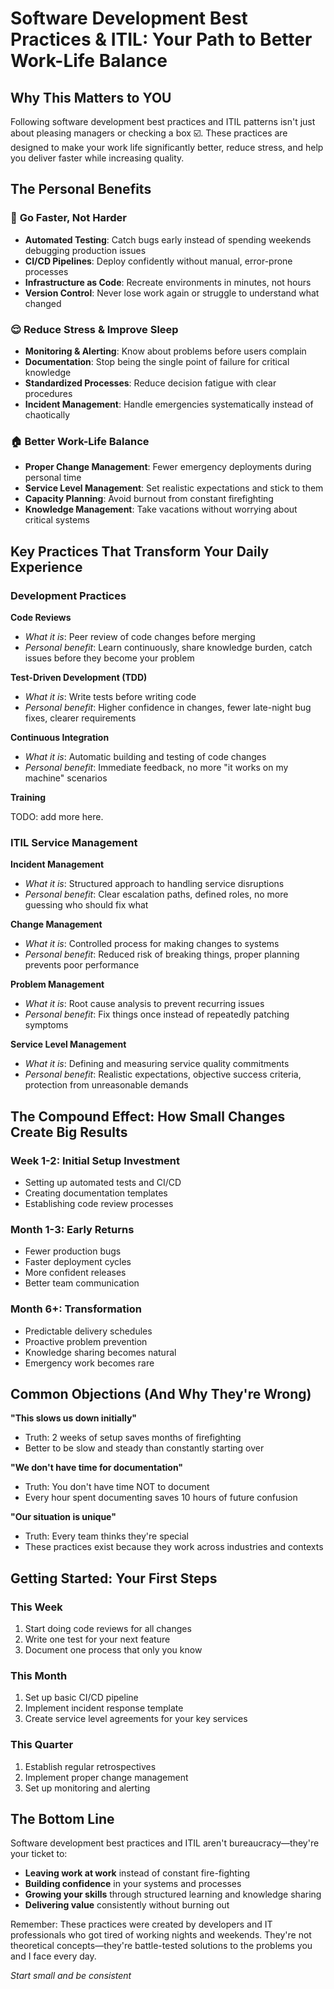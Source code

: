 # Software Development Best Practices & ITIL: Your Path to Better Work-Life Balance

## Why This Matters to YOU

Following software development best practices and ITIL patterns isn't just about pleasing managers or checking a box ☑️. These practices are designed to make your work life significantly better, reduce stress, and help you deliver faster while increasing quality.

## The Personal Benefits

### 🚀 **Go Faster, Not Harder**
- **Automated Testing**: Catch bugs early instead of spending weekends debugging production issues
- **CI/CD Pipelines**: Deploy confidently without manual, error-prone processes
- **Infrastructure as Code**: Recreate environments in minutes, not hours
- **Version Control**: Never lose work again or struggle to understand what changed

### 😌 **Reduce Stress & Improve Sleep**
- **Monitoring & Alerting**: Know about problems before users complain
- **Documentation**: Stop being the single point of failure for critical knowledge
- **Standardized Processes**: Reduce decision fatigue with clear procedures
- **Incident Management**: Handle emergencies systematically instead of chaotically

### 🏠 **Better Work-Life Balance**
- **Proper Change Management**: Fewer emergency deployments during personal time
- **Service Level Management**: Set realistic expectations and stick to them
- **Capacity Planning**: Avoid burnout from constant firefighting
- **Knowledge Management**: Take vacations without worrying about critical systems

## Key Practices That Transform Your Daily Experience

### Development Practices
**Code Reviews**
- *What it is*: Peer review of code changes before merging
- *Personal benefit*: Learn continuously, share knowledge burden, catch issues before they become your problem

**Test-Driven Development (TDD)**
- *What it is*: Write tests before writing code
- *Personal benefit*: Higher confidence in changes, fewer late-night bug fixes, clearer requirements

**Continuous Integration**
- *What it is*: Automatic building and testing of code changes
- *Personal benefit*: Immediate feedback, no more "it works on my machine" scenarios

**Training**

TODO: add more here.

### ITIL Service Management

**Incident Management**
- *What it is*: Structured approach to handling service disruptions
- *Personal benefit*: Clear escalation paths, defined roles, no more guessing who should fix what

**Change Management**
- *What it is*: Controlled process for making changes to systems
- *Personal benefit*: Reduced risk of breaking things, proper planning prevents poor performance

**Problem Management**
- *What it is*: Root cause analysis to prevent recurring issues
- *Personal benefit*: Fix things once instead of repeatedly patching symptoms

**Service Level Management**
- *What it is*: Defining and measuring service quality commitments
- *Personal benefit*: Realistic expectations, objective success criteria, protection from unreasonable demands

## The Compound Effect: How Small Changes Create Big Results

### Week 1-2: Initial Setup Investment
- Setting up automated tests and CI/CD
- Creating documentation templates
- Establishing code review processes

### Month 1-3: Early Returns
- Fewer production bugs
- Faster deployment cycles
- More confident releases
- Better team communication

### Month 6+: Transformation
- Predictable delivery schedules
- Proactive problem prevention
- Knowledge sharing becomes natural
- Emergency work becomes rare

## Common Objections (And Why They're Wrong)

**"This slows us down initially"**
- Truth: 2 weeks of setup saves months of firefighting
- Better to be slow and steady than constantly starting over

**"We don't have time for documentation"**
- Truth: You don't have time NOT to document
- Every hour spent documenting saves 10 hours of future confusion

**"Our situation is unique"**
- Truth: Every team thinks they're special
- These practices exist because they work across industries and contexts

## Getting Started: Your First Steps

### This Week
1. Start doing code reviews for all changes
2. Write one test for your next feature
3. Document one process that only you know

### This Month
1. Set up basic CI/CD pipeline
2. Implement incident response template
3. Create service level agreements for your key services

### This Quarter
1. Establish regular retrospectives
2. Implement proper change management
3. Set up monitoring and alerting

## The Bottom Line

Software development best practices and ITIL aren't bureaucracy—they're your ticket to:
- **Leaving work at work** instead of constant fire-fighting
- **Building confidence** in your systems and processes
- **Growing your skills** through structured learning and knowledge sharing
- **Delivering value** consistently without burning out

Remember: These practices were created by developers and IT professionals who got tired of working nights and weekends. They're not theoretical concepts—they're battle-tested solutions to the problems you and I face every day.

*Start small and be consistent*
